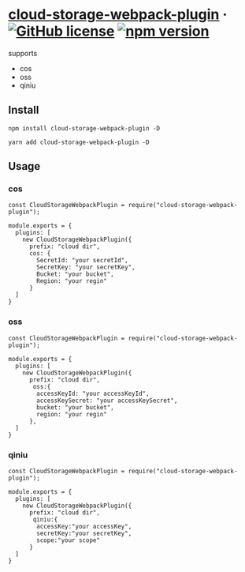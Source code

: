 # [cloud-storage-webpack-plugin](https://github.com/w2one/cloud-storage-webpack-plugin) &middot; [![GitHub license](https://img.shields.io/badge/license-MIT-blue.svg)](https://github.com/w2one/cloud-storage-webpack-plugin/blob/master/LICENSE) [![npm version](https://img.shields.io/badge/cloud--storage--webpack--plugin-0.0.5-blue)](https://www.npmjs.com/package/cloud-storage-webpack-plugin)

supports

- cos
- oss
- qiniu

## Install

```
npm install cloud-storage-webpack-plugin -D

yarn add cloud-storage-webpack-plugin -D
```

## Usage

### cos

```
const CloudStorageWebpackPlugin = require("cloud-storage-webpack-plugin");

module.exports = {
  plugins: [
    new CloudStorageWebpackPlugin({
      prefix: "cloud dir",
      cos: {
        SecretId: "your secretId",
        SecretKey: "your secretKey",
        Bucket: "your bucket",
        Region: "your regin"
      }
  ]
}
```

### oss

```
const CloudStorageWebpackPlugin = require("cloud-storage-webpack-plugin");

module.exports = {
  plugins: [
    new CloudStorageWebpackPlugin({
      prefix: "cloud dir",
       oss:{
        accessKeyId: "your accessKeyId",
        accessKeySecret: "your accessKeySecret",
        bucket: "your bucket",
        region: "your regin"
      },
  ]
}
```

### qiniu

```
const CloudStorageWebpackPlugin = require("cloud-storage-webpack-plugin");

module.exports = {
  plugins: [
    new CloudStorageWebpackPlugin({
      prefix: "cloud dir",
       qiniu:{
        accessKey:"your accessKey",
        secretKey:"your secretKey",
        scope:"your scope"
      }
  ]
}
```
